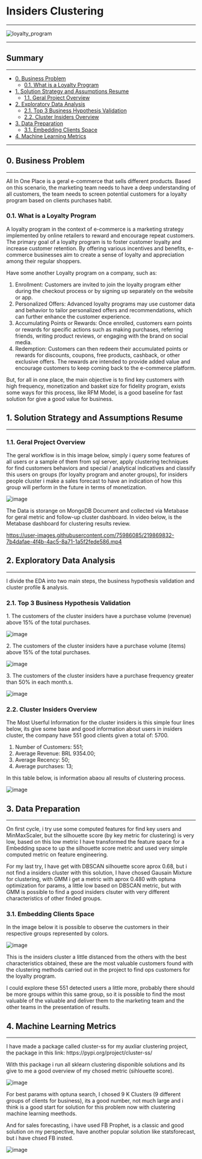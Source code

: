 # Insiders Clustering

<hr>

![loyalty_program](https://user-images.githubusercontent.com/75986085/218735612-345f263d-9591-49bb-a1ac-071713b3c7b4.png)


<hr>

<h2>Summary</h2>
<hr>

- [0. Business Problem](#0-bussiness-problem)
  - [0.1. What is a Loyalty Program](#01-what-is-a-loyalty-program)
- [1. Solution Strategy and Assumptions Resume](#1-solution-strategy-and-assumptions-resume)
  - [1.1. Geral Project Overview](#11-geral-project-overview)
- [2. Exploratory Data Analysis](#2-exploratory-data-analysis)
  - [2.1. Top 3 Business Hypothesis Validation](#21-top-3-business-hypothesis-validation)
  - [2.2. Cluster Insiders Overview](#22-cluster-insiders-overview)
- [3. Data Preparation](#3-data-preparation)
  - [3.1. Embedding Clients Space](#31-embedding-clients-space)
- [4. Machine Learning Metrics](#4-machine-learning-metrics)

<hr>

<h2>0. Business Problem</h2>
<hr>

<p>All In One Place is a geral e-commerce that sells different products. Based on this scenario, the marketing team needs to have a deep understanding of all customers, the team needs to screen potential customers for a loyalty program based on clients purchases habit.</p>

<h3>0.1. What is a Loyalty Program</h3>

<p>A loyalty program in the context of e-commerce is a marketing strategy implemented by online retailers to reward and encourage repeat customers. The primary goal of a loyalty program is to foster customer loyalty and increase customer retention. By offering various incentives and benefits, e-commerce businesses aim to create a sense of loyalty and appreciation among their regular shoppers.</p>

<p>Have some another Loyalty program on a company, such as:</p>

<ol>
  <li>Enrollment: Customers are invited to join the loyalty program either during the checkout process or by signing up separately on the website or app.</li>
  <li>Personalized Offers: Advanced loyalty programs may use customer data and behavior to tailor personalized offers and recommendations, which can further enhance the customer experience.</li>
  <li>Accumulating Points or Rewards: Once enrolled, customers earn points or rewards for specific actions such as making purchases, referring friends, writing product reviews, or engaging with the brand on social media.</li>
  <li>Redemption: Customers can then redeem their accumulated points or rewards for discounts, coupons, free products, cashback, or other exclusive offers. The rewards are intended to provide added value and encourage customers to keep coming back to the e-commerce platform.</li>
</ol>

<p>But, for all in one place, the main objective is to find key customers with high frequency, monetization and basket size for fidelity program, exists some ways for this process, like RFM Model, is a good baseline for fast solution for give a good value for business.</p>


<h2>1. Solution Strategy and Assumptions Resume</h2>
<hr>

<h3>1.1. Geral Project Overview</h3>

<p>The geral workflow is in this image below, simply i query some features of all users or a sample of them from sql server, apply clustering techniques for find customers behaviors and special / analytical indicatives and classify this users on groups (for loyalty program and anoter groups), for insiders people cluster i make a sales forecast to have an indication of how this group will perform in the future in terms of monetization.</p>

![image](https://github.com/xGabrielR/Insiders-Clustering/assets/75986085/80667c7a-667b-49dd-b9d2-30a6696f339f)

<p>The Data is storange on MongoDB Document and collected via Metabase for geral metric and follow-up cluster dashboard. In video below, is the Metabase dashboard for clustering results review.<p>

https://user-images.githubusercontent.com/75986085/219869832-7b4dafae-4f4b-4ac5-8a71-1a5f2fede586.mp4


<h2>2. Exploratory Data Analysis</h2>
<hr>

<p>I divide the EDA into two main steps, the business hypothesis validation and cluster profile & analysis.</p>

<h3>2.1. Top 3 Business Hypothesis Validation</h3>

<p>1. The customers of the cluster insiders have a purchase volume (revenue) above 15% of the total purchases.</p>

![image](https://github.com/xGabrielR/Insiders-Clustering/assets/75986085/7746dc7e-f658-4724-891b-69cab73dc224)


<p>2. The customers of the cluster insiders have a purchase volume (items) above 15% of the total purchases.</p>

![image](https://github.com/xGabrielR/Insiders-Clustering/assets/75986085/b531078b-aea2-4e04-bb06-4f0da1cbf9f2)


<p>3. The customers of the cluster insiders have a purchase frequency greater than 50% in each month.s.</p>

![image](https://github.com/xGabrielR/Insiders-Clustering/assets/75986085/99844034-c2e0-4810-93ff-bde94faecad6)


<h3>2.2. Cluster Insiders Overview</h3>

<p>The Most Userful Information for the cluster insiders is this simple four lines below, its give some base and good information about users in insiders cluster, the company have 551 good clients given a total of: 5700.</p>

<ol>
  <li>Number of Customers: 551;</li>
  <li>Average Revenue: BRL 9354.00;</li>
  <li>Average Recency: 50;</li>
  <li>Average purchases: 13;</li>
</ol>


<p>In this table below, is information abaou all results of clustering process.</p>

![image](https://github.com/xGabrielR/Insiders-Clustering/assets/75986085/7eb468ca-eb4c-419c-915e-4a84b51841c9)

<h2>3. Data Preparation</h2>

<hr>

<p>On first cycle, i try use some computed features for find key users and MinMaxScaler, but the silhouette score (by key metric for clustering) is very low, based on this low metric I have transformed the feature space for a Embedding space to up the silhouette score metric and used very simple computed metric on feature engineering.</p>
<p>For my last try, I have get with DBSCAN silhouette score aprox 0.68, but i not find a insiders cluster with this solution, I have chosed Gausain Mixture for clustering, with GMM i get a metric with aprox 0.480 with optuna optimization for params, a little low based on DBSCAN metric, but with GMM is possible to find a good insiders clsuter with very different characteristics of other finded groups.</p>

<h3>3.1. Embedding Clients Space</h3>

<p>In the image below it is possible to observe the customers in their respective groups represented by colors.</p>

![image](https://github.com/xGabrielR/Insiders-Clustering/assets/75986085/e4a4a481-f8ae-4dc8-b74c-40fe0f4fdc89)

<p>This is the insiders cluster a little distanced from the others with the best characteristics obtained, these are the most valuable customers found with the clustering methods carried out in the project to find ops customers for the loyalty program.</p>
<p>I could explore these 551 detected users a little more, probably there should be more groups within this same group, so it is possible to find the most valuable of the valuable and deliver them to the marketing team and the other teams in the presentation of results.</p>

<h2>4. Machine Learning Metrics</h2>

<hr>

<p>I have made a package called cluster-ss for my auxliar clustering project, the package in this link: https://pypi.org/project/cluster-ss/</p>
<p>With this package i run all sklearn clustering disponible solutions and its give to me a good overview of my chosed metric (sihlouette score).</p>

![image](https://github.com/xGabrielR/Insiders-Clustering/assets/75986085/409c86fc-d31b-45ba-98b5-1d49ee05407c)

<p>For best params with optuna search, I chosed 9 K Clusters (9 different groups of clients for business), its a good number, not much large and i think is a good start for solution for this problem now with clustering machine learning meethods.</p>

<p>And for sales forecasting, i have used FB Prophet, is a classic and good solution on my perspective, have another popular solution like statsforecast, but i have chsed FB insted.</p>

![image](https://github.com/xGabrielR/Insiders-Clustering/assets/75986085/fe8c9719-8804-4f2a-b844-ae24f0a71018)


